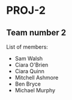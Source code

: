 # PROJ-2
## Team number 2
List of members:
- Sam Walsh
- Ciara O'Brien
- Ciara Quinn
- Mitchell Ashmore
- Ben Bryce
- Michael Murphy
